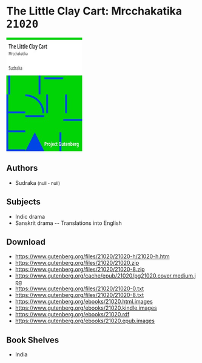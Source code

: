 # The Little Clay Cart: Mrcchakatika <kbd>21020</kbd>

![](./cover.medium.jpg "")

## Authors


 - Sudraka <small>(null - null)</small>

## Subjects


 - Indic drama
 - Sanskrit drama -- Translations into English

## Download


 - https://www.gutenberg.org/files/21020/21020-h/21020-h.htm
 - https://www.gutenberg.org/files/21020/21020.zip
 - https://www.gutenberg.org/files/21020/21020-8.zip
 - https://www.gutenberg.org/cache/epub/21020/pg21020.cover.medium.jpg
 - https://www.gutenberg.org/files/21020/21020-0.txt
 - https://www.gutenberg.org/files/21020/21020-8.txt
 - https://www.gutenberg.org/ebooks/21020.html.images
 - https://www.gutenberg.org/ebooks/21020.kindle.images
 - https://www.gutenberg.org/ebooks/21020.rdf
 - https://www.gutenberg.org/ebooks/21020.epub.images

## Book Shelves


 - India
